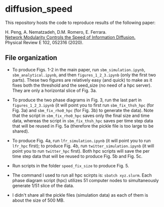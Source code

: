 # diffusion_speed

This repository hosts the code to reproduce results of the following paper:
  
H. Peng, A. Nematzadeh, D.M. Romero, E. Ferrara. </br>
[Network Modularity Controls the Speed of Information Diffusion.](https://journals.aps.org/pre/abstract/10.1103/PhysRevE.102.052316) </br>
Physical Review E 102, 052316 (2020).


## File organization

* To produce Figs. 1-2 in the main paper, run `sbm_simulation.ipynb`, `sbm_analytical.ipynb`, and then `figures_1_2_3.ipynb` (only the first two parts). These two figures are relatively easy (and quick) to make as it fixes both the threshold and the seed_size (no need of a hpc server). They are only a horizontal slice of Fig. 3a.

* To produce the two phase diagrams in Fig. 3, run the last part in `figures_1_2_3.ipynb` (it will point you to first run `sbm_fix_thsh_hpc` (for Fig. 3a) and `sbm_fix_rho0_hpc` (for Fig. 3b) to generate the data). Note that the script in `sbm_fix_rho0_hpc` saves only the final size and time data, whereas the script in `sbm_fix_thsh_hpc` saves per time step data that will be reused in Fig. 5a (therefore the pickle file is too large to be shared). 

* To produce Fig. 4a, run `lfr_simulation.ipynb` (it will point you to run `lfr_hpc` first); to produce Fig. 4b, run `twitter_simulation.ipynb` (it will point you to run `twitter_hpc` first). Both hpc scripts will save the per time step data that will be reused to produce Fig. 5b and Fig. 5c.

* Run scripts in the folder `speed_fix_size` to produce Fig. 5.

* The command I used to run all hpc scirpts is: `sbatch xyz.slurm`. Each phase diagram script (hpc) utilizes 51 computer nodes to simultaneously generate 1/51 slice of the data.

* I didn't share all the pickle files (simulation data) as each of them is about the size of 500 MB.
